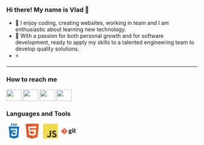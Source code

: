 

### Hi there! My name is Vlad 👋
- :telescope: I enjoy coding, creating websites, working in team and I am enthusiastic about learning new technology.
- :seedling: With a passion for both personal growth and for software development, ready to apply my skills
 to a talented engineering team to develop quality solutions.
- :zap: 
---

<h3>How to reach me</h3>
<a href="https://www.instagram.com/vladyslav.mirosh" target="blank"><img align="center" src="https://cdn.jsdelivr.net/npm/simple-icons@3.0.1/icons/instagram.svg" alt="" height="30" width="40" /></a>
<a href="https://t.me/VladyslavMirosh" target="blank"><img align="center" src="https://cdn.jsdelivr.net/npm/simple-icons@3.13.0/icons/telegram.svg" alt="" height="30" width="40" /></a>
<a href="https://www.facebook.com/VladyslavMiroshnychenko" target="blank"><img align="center" src="https://cdn.jsdelivr.net/npm/simple-icons@3.13.0/icons/facebook.svg" alt="" height="30" width="40" /></a>
<a href="mailto:miroshnychenko.vlad@gmail.com" target="blank"><img align="center" src="https://cdn.jsdelivr.net/npm/simple-icons@3.13.0/icons/google.svg" alt="" height="30" width="40" /></a>
<h3>Languages and Tools</h3>
<div>
  <img src="https://github.com/devicons/devicon/blob/master/icons/css3/css3-plain-wordmark.svg"  title="CSS3" alt="CSS" width="40" height="40"/>&nbsp;
  <img src="https://github.com/devicons/devicon/blob/master/icons/html5/html5-original.svg" title="HTML5" alt="HTML" width="40" height="40"/>&nbsp;
  <img src="https://github.com/devicons/devicon/blob/master/icons/javascript/javascript-original.svg" title="JavaScript" alt="JavaScript" width="40" height="40"/>&nbsp;
  <img src="https://github.com/devicons/devicon/blob/master/icons/git/git-original-wordmark.svg" title="Git" **alt="Git" width="40" height="40"/>&nbsp;
</div>

